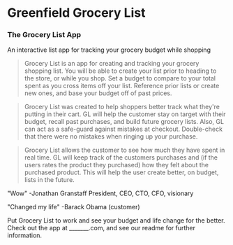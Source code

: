 # Greenfield Grocery List

### The Grocery List App
An interactive list app for tracking your grocery budget while shopping

> Grocery List is an app for creating and tracking your grocery shopping list. You will be able to create your list prior to heading to the store, or while you shop. Set a budget to compare to your total spent as you cross items off your list. Reference prior lists or create new ones, and base your budget off of past prices.

> Grocery List was created to help shoppers better track what they're putting in their cart. GL will help the customer stay on target with their budget, recall past purchases, and build future grocery lists. Also, GL can act as a safe-guard against mistakes at checkout. Double-check that there were no mistakes when ringing up your purchase.

> Grocery List allows the customer to see how much they have spent in real time. GL will keep track of the customers purchases and (if the users rates the product they purchased) how they felt about the purchased product. This will help the user create better, on budget, lists in the future.

"Wow" -Jonathan Granstaff President, CEO, CTO, CFO, visionary

"Changed my life" -Barack Obama (customer)

Put Grocery List to work and see your budget and life change for the better. Check out the app at _______.com, and see our readme for further information.